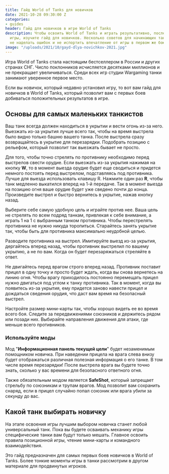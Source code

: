 ```yaml
---
title: Гайд World of Tanks для новичков
date: 2021-10-28 09:30:00 Z
categories:
- guides
header: Гайд для новичков в игре World of Tanks
description: Чтобы освоить World of Tanks и играть результативно, после скачивания
  игры, изучите гайд для новичков. Несколько советов для начинающих танкистов помогут
  не наделать ошибок и не испортить впечатление от игры в первом же бою...
image: "/uploads/2021/10/gayd-dlya-novichkov-2021.jpg"
---
```


Игра World of Tanks стала настоящим бестселлером в России и других странах СНГ. Число поклонников исчисляется десятками миллионов и не прекращает увеличиваться. Среди всех игр студии Wargaming танки занимают уверенное первое место.

Если вы новичок, который недавно установил игру, то вот вам гайд для новичков в World of Tanks, который позволит вам с первых боев добиваться положительных результатов в игре.

## Основы для самых маленьких танкистов

Ваш танк всегда должен находиться в укрытии и вести огонь из-за него. Выезжать из-за укрытия лучше всего так, чтобы на время выстрела было видно только башню вашего танка. После выстрела сразу возвращайтесь в укрытие для перезарядки. Подобрать позицию с рельефом, который позволит так выезжать бывает не просто.

Для того, чтобы точно стрелять по противнику необходимо перед выстрелов свести орудие. Если выезжать из-за укрытия нажимая на кнопку **W**, то в момент выезда орудие будет еще сводиться и придется немного постоять перед выстрелом, подставляясь под противника. Лучше для выезда использовать клавишу R. Нажмите один раз **R**, чтобы танк медленно выкатился вперед на 1-й передаче. Так в момент выезда на позицию огня ваше орудие будет уже сведено почти до конца. Произведите выстрел и быстро вернитесь в укрытие, нажав кнопку назад.

Выберите себе самую удобную цель и играйте против нее. Ваша цель не стрелять по всем подряд танкам, привлекая к себе внимание, а играть 1 на 1 с выбранным танком противника. Чтобы перестрелять противника не нужно никуда торопиться. Старайтесь занять укрытие так, чтобы быть для противника максимально неудобной целью. 

Разводите противника на выстрел. Имитируйте выезд из-за укрытия, дергайтесь вперед назад, чтобы противник выстрелил по вашему укрытию, а не по вам.  Когда он будет перезаряжаться стреляйте в ответ. 

Не двигайтесь перед врагом строго вперед назад. Противник поставит прицел в одну точку и просто будет ждать, когда вы снова вернетесь на линию огня. Чтобы врагу приходилось постоянно перемещать прицел нужно двигаться под углом к танку противника. Так в момент, когда вы появитесь из-за укрытия, ему придется заново навести прицел и дождаться сведения орудия, что даст вам время на безопасный выстрел.

Настройте размер мини-карты так, чтобы хорошо видеть ее во время всего боя. Следите за передвижениями союзников и держитесь рядом или позади них. Выбирайте направления движения для атаки, где меньше всего противников.

### Используйте моды

Мод "**Информационная панель текущей цели**" будет незаменимым помощником новичка. При наведении прицела на врага слева внизу будет отображаться различная полезная информация о его танке. В том числе время перезарядки! После выстрела врага вы будете точно знать, сколько у вас времени для безопасного ответного огня. 

Также обязательным модом является **SafeShot**, который запрещает стрельбу по союзникам и трупам врагов. Мод позволит вам сохранить снаряд, если в прицел случайно попал союзник или врага убили за секунду до вас.

## Какой танк выбирать новичку

На этапе освоения игры лучшим выбором новичка станет любой универсальный танк. Пока вы будете осваивать механику игры специфические танки вам будут только мешать. Главное освоить правила позиционной игры, чтение мини-карты и командного взаимодействия.

Это гайд предназначен для самых первых боев новичков в World of Tanks. Более тонкие моменты игры в танки рассмотрим в другом материале для продвинутых игроков.